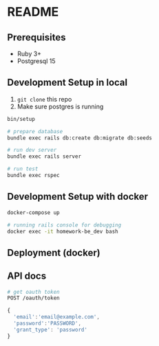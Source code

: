 # README


## Prerequisites
- Ruby 3+
- Postgresql 15

## Development Setup in local

1. `git clone` this repo
2. Make sure postgres is running

```sh
bin/setup

# prepare database
bundle exec rails db:create db:migrate db:seeds

# run dev server
bundle exec rails server

# run test
bundle exec rspec
```

## Development Setup with docker

```sh
docker-compose up

# running rails console for debugging
docker exec -it homework-be_dev bash
```


## Deployment (docker)


## API docs

```sh
# get oauth token
POST /oauth/token

```

```js
{
  'email':'email@example.com',
  'password':'PASSWORD',
  'grant_type': 'password'
}
```

<!-- This README would normally document whatever steps are necessary to get the
application up and running.

Things you may want to cover:

* Ruby version

* System dependencies

* Configuration

* Database creation

* Database initialization

* How to run the test suite

* Services (job queues, cache servers, search engines, etc.)

* Deployment instructions

* ... -->
